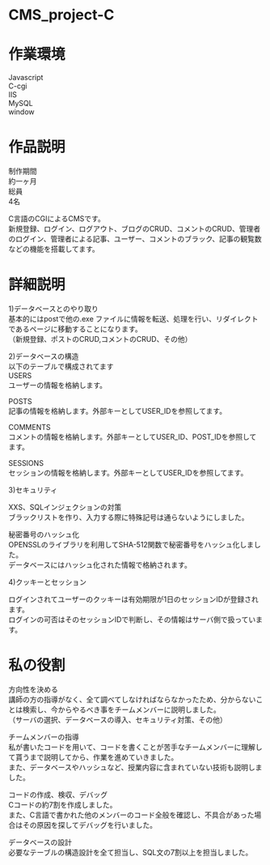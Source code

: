 # CMS_project-C

# 作業環境

Javascript  
C-cgi  
IIS  
MySQL  
window  

# 作品説明

制作期間  
  約一ヶ月  
総員  
  4名  

C言語のCGIによるCMSです。  
新規登録、ログイン、ログアウト、ブログのCRUD、コメントのCRUD、管理者のログイン、管理者による記事、ユーザー、コメントのブラック、記事の観覧数などの機能を搭載してます。  



# 詳細説明

1)データベースとのやり取り  
基本的にはpostで他の.exe ファイルに情報を転送、処理を行い、リダイレクトであるページに移動することになります。  
（新規登録、ポストのCRUD,コメントのCRUD、その他）  

2)データベースの構造  
以下のテーブルで構成されてます  
  USERS  
  ユーザーの情報を格納します。  
  
  POSTS  
  記事の情報を格納します。外部キーとしてUSER_IDを参照してます。  
  
  COMMENTS  
  コメントの情報を格納します。外部キーとしてUSER_ID、POST_IDを参照してます。  
  
  SESSIONS  
  セッションの情報を格納します。外部キーとしてUSER_IDを参照してます。  

3)セキュリティ  

  XXS、SQLインジェクションの対策  
  ブラックリストを作り、入力する際に特殊記号は通らないようにしました。  

  秘密番号のハッシュ化  
  OPENSSLのライブラリを利用してSHA-512関数で秘密番号をハッシュ化しました。  
  データベースにはハッシュ化された情報で格納されます。  


4)クッキーとセッション  

ログインされてユーザーのクッキーは有効期限が1日のセッションIDが登録されます。  
ログインの可否はそのセッションIDで判断し、その情報はサーバ側で扱っています。  

# 私の役割  

方向性を決める  
  講師の方の指導がなく、全て調べてしなければならなかったため、分からないことは検索し、今からやるべき事をチームメンバーに説明しました。  
  （サーバの選択、データベースの導入、セキュリティ対策、その他）  

チームメンバーの指導  
  私が書いたコードを用いて、コードを書くことが苦手なチームメンバーに理解して貰うまで説明してから、作業を進めていきました。  
  また、データベースやハッシュなど、授業内容に含まれていない技術も説明しました。  

コードの作成、検収、デバッグ  
  Cコードの約7割を作成しました。  
  また、C言語で書かれた他のメンバーのコード全般を確認し、不具合があった場合はその原因を探してデバッグを行いました。

データベースの設計  
  必要なテーブルの構造設計を全て担当し、SQL文の7割以上を担当しました。  

  
  






